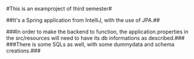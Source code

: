 #This is an examproject of third semester#

##It's a Spring application from IntelliJ, with the use of JPA.##

###In order to make the backend to function, the application.properties in the src/resources will need to have its db informations as described.###
###There is some SQLs as well, with some dummydata and schema creations.###
